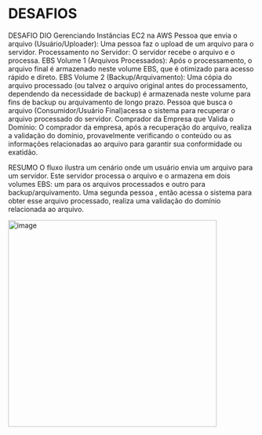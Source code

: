 # DESAFIOS
DESAFIO DIO
Gerenciando Instâncias EC2 na AWS
Pessoa que envia o arquivo (Usuário/Uploader): Uma pessoa faz o upload de um arquivo para o servidor.
Processamento no Servidor: O servidor recebe o arquivo e o processa.
EBS Volume 1 (Arquivos Processados): Após o processamento, o arquivo final é armazenado neste volume EBS, que é otimizado para acesso rápido e direto.
EBS Volume 2 (Backup/Arquivamento): Uma cópia do arquivo processado (ou talvez o arquivo original antes do processamento, dependendo da necessidade de backup) é armazenada neste volume para fins de backup ou arquivamento de longo prazo.
Pessoa que busca o arquivo (Consumidor/Usuário Final)acessa o sistema para recuperar o arquivo processado do servidor.
Comprador da Empresa que Valida o Domínio: O comprador da empresa, após a recuperação do arquivo, realiza a validação do domínio, provavelmente verificando o conteúdo ou as informações relacionadas ao arquivo para garantir sua conformidade ou exatidão.

RESUMO O fluxo ilustra um cenário onde um usuário envia um arquivo para um servidor. Este servidor processa o arquivo e o armazena em dois volumes EBS: um para os arquivos processados e outro para backup/arquivamento. Uma segunda pessoa , então acessa o sistema para obter esse arquivo processado, realiza uma validação do domínio relacionada ao arquivo.

<img width="425" height="421" alt="image" src="https://github.com/user-attachments/assets/0fd7e843-152d-402e-808e-31515186a5ea" />
